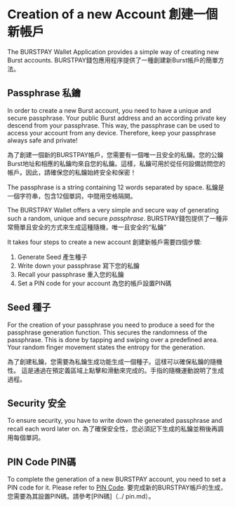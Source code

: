 # Creation of a new Account 創建一個新帳戶

The BURSTPAY Wallet Application provides a simple way of creating new Burst accounts.
BURSTPAY錢包應用程序提供了一種創建新Burst帳戶的簡單方法。

## Passphrase 私鑰

In order to create a new Burst account, you need to have a unique and secure passphrase. Your public Burst address and an according private key descend from your passphrase. This way, the passphrase can be used to access your account from any device. Therefore, keep your passphrase always safe and private!

為了創建一個新的BURSTPAY帳戶，您需要有一個唯一且安全的私鑰。您的公鑰Burst地址和相應的私鑰均來自您的私鑰。這樣，私鑰可用於從任何設備訪問您的帳戶。因此，請確保您的私鑰始終安全和保密！

The passphrase is a string containing 12 words separated by space.
私鑰是一個字符串，包含12個單詞，中間用空格隔開。

The BURSTPAY Wallet offers a very simple and secure way of generating such a random, unique and secure *passphrase*.
BURSTPAY錢包提供了一種非常簡單且安全的方式來生成這種隨機，唯一且安全的“私鑰” 

It takes four steps to create a new account 創建新帳戶需要四個步驟: 
1. Generate Seed 產生種子
2. Write down your passphrase 寫下您的私鑰
3. Recall your passphrase 重入您的私鑰
4. Set a PIN code for your account 為您的帳戶設置PIN碼

## Seed 種子

For the creation of your passphrase you need to produce a seed for the passphrase generation function. This secures the randomness of the passphrase.
This is done by tapping and swiping over a predefined area. Your random finger movement states the entropy for the generation.

為了創建私鑰，您需要為私鑰生成功能生成一個種子。這樣可以確保私鑰的隨機性。
這是通過在預定義區域上點擊和滑動來完成的。手指的隨機運動說明了生成過程。

## Security 安全

To ensure security, you have to write down the generated passphrase and recall each word later on. 
為了確保安全性，您必須記下生成的私鑰並稍後再調用每個單詞。

## PIN Code PIN碼

To complete the generation of a new BURSTPAY account, you need to set a PIN code for it. Please refer to [PIN Code](../pin.md).
要完成新的BURSTPAY帳戶的生成，您需要為其設置PIN碼。請參考[PIN碼]（../ pin.md）。

